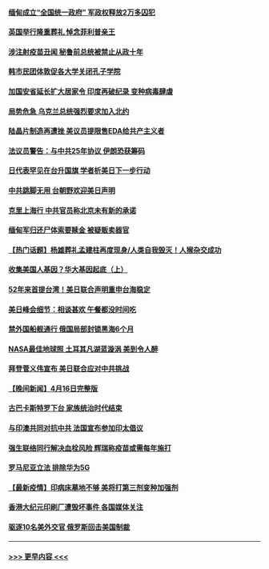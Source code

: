 #### [缅甸成立“全国统一政府” 军政权释放2万多囚犯](../pages/prog202/a103098615.md?t=04180602) 
#### [英国举行隆重葬礼 悼念菲利普亲王](../pages/prog202/a103098605.md?t=04180602) 
#### [涉注射疫苗丑闻 秘鲁前总统被禁止从政十年](../pages/prog202/a103098600.md?t=04180602) 
#### [韩市民团体敦促各大学关闭孔子学院](../pages/prog202/a103098571.md?t=04180602) 
#### [加国安省延长扩大居家令 印度再破纪录 变种病毒肆虐](../pages/prog202/a103098444.md?t=04180602) 
#### [局势危急 乌克兰总统强烈要求加入北约](../pages/prog202/a103098369.md?t=04180602) 
#### [陆晶片制造再遭挫 美议员提限售EDA给共产主义者](../pages/prog202/a103098415.md?t=04180602) 
#### [法议员警告：与中共25年协议 伊朗恐获筹码](../pages/prog202/a103098412.md?t=04180602) 
#### [日代表罕见在台升国旗  学者析美日下一步行动](../pages/prog202/a103098389.md?t=04180602) 
#### [中共跳脚无用 台朝野欢迎美日声明](../pages/prog202/a103098380.md?t=04180602) 
#### [克里上海行 中共官员称北京未有新的承诺](../pages/prog202/a103098384.md?t=04180602) 
#### [缅甸军归还尸体索要赎金 被疑贩卖器官](../pages/prog202/a103098373.md?t=04180602) 
#### [【热门话题】杨雄葬礼孟建柱再度现身/人类自我毁灭！人猴杂交成功](../pages/prog202/a103098168.md?t=04180602) 
#### [收集美国人基因？华大基因起底（上）](../pages/prog202/a103098319.md?t=04180602) 
#### [52年来首提台湾！美日联合声明重申台海稳定](../pages/prog202/a103098296.md?t=04180602) 
#### [美日峰会细节：相谈甚欢 午餐都没时间吃](../pages/prog202/a103098257.md?t=04180602) 
#### [禁外国船舰通行 俄国局部封锁黑海6个月](../pages/prog202/a103098240.md?t=04180602) 
#### [NASA最佳地球照 土耳其凡湖蓝漩涡 美到令人醉](../pages/prog202/a103098204.md?t=04180602) 
#### [拜登菅义伟宣布 美日联合应对中共挑战](../pages/prog202/a103098064.md?t=04180602) 
#### [【晚间新闻】4月16日完整版](../pages/prog202/a103098080.md?t=04180602) 
#### [古巴卡斯特罗下台 家族统治时代结束](../pages/prog202/a103097957.md?t=04180602) 
#### [与印澳共同对抗中共 法国宣布参加印太倡议](../pages/prog202/a103097855.md?t=04180602) 
#### [强生联络同行解决血栓风险 辉瑞称疫苗或需每年施打](../pages/prog202/a103097925.md?t=04180602) 
#### [罗马尼亚立法 排除华为5G](../pages/prog202/a103097836.md?t=04180602) 
#### [【最新疫情】印病床墓地不够 美将打第三剂变种加强剂](../pages/prog202/a103097671.md?t=04180602) 
#### [香港大纪元印刷厂遭毁坏事件 各国媒体关注](../pages/prog202/a103097866.md?t=04180602) 
#### [驱逐10名美外交官 俄罗斯回击美国制裁](../pages/prog202/a103097856.md?t=04180602) 

----
#### [ >>> 更早内容 <<< ](../indexes/prog202-earlier.md)
